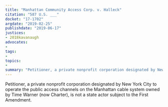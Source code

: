 ```yaml
---
title: "Manhattan Community Access Corp. v. Halleck"
citation: "587 U.S. ___"
docket: "17-1702"
argdate: "2019-02-25"
publishdate: "2019-06-17"
justices:
- 2018kavanaugh
advocates:
- 
tags:
- 
topics:
- 
summary: "Petitioner, a private nonprofit corporation designated by New York City to operate the public access channels on the Manhattan cable system owned by Time Warner (now Charter), is not a state actor subject to the First Amendment."
---
```

Petitioner, a private nonprofit corporation designated by New York City to operate the public access channels on the Manhattan cable system owned by Time Warner (now Charter), is not a state actor subject to the First Amendment.